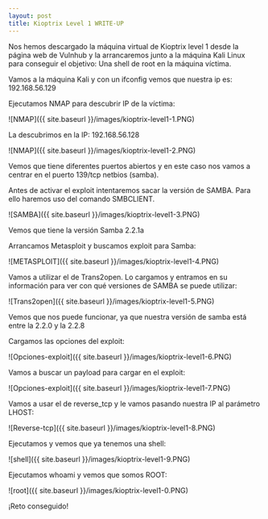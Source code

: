 ```yaml
---
layout: post
title: Kioptrix Level 1 WRITE-UP
---
```


Nos hemos descargado la máquina virtual de Kioptrix level 1 desde la página web de Vulnhub y la arrancaremos junto a la máquina Kali Linux para conseguir el objetivo: Una shell de root en la máquina víctima. 

Vamos a la máquina Kali y con un ifconfig vemos que nuestra ip es: 192.168.56.129

Ejecutamos NMAP para descubrir IP de la víctima:

![NMAP]({{ site.baseurl }}/images/kioptrix-level1-1.PNG)

La descubrimos en la IP: 192.168.56.128

![NMAP]({{ site.baseurl }}/images/kioptrix-level1-2.PNG)

Vemos que tiene diferentes puertos abiertos y en este caso nos vamos a centrar en el puerto 139/tcp netbios (samba).

Antes de activar el exploit intentaremos sacar la versión de SAMBA. Para ello haremos uso del comando SMBCLIENT.

![SAMBA]({{ site.baseurl }}/images/kioptrix-level1-3.PNG)

Vemos que tiene la versión Samba 2.2.1a

Arrancamos Metasploit y buscamos exploit para Samba:

![METASPLOIT]({{ site.baseurl }}/images/kioptrix-level1-4.PNG)

Vamos a utilizar el de Trans2open. Lo cargamos y entramos en su información para ver con qué versiones de SAMBA se puede utilizar:

![Trans2open]({{ site.baseurl }}/images/kioptrix-level1-5.PNG)

Vemos que nos puede funcionar, ya que nuestra versión de samba está entre la 2.2.0 y la 2.2.8

Cargamos las opciones del exploit:

![Opciones-exploit]({{ site.baseurl }}/images/kioptrix-level1-6.PNG)

Vamos a buscar un payload para cargar en el exploit:

![Opciones-exploit]({{ site.baseurl }}/images/kioptrix-level1-7.PNG)

Vamos a usar el de reverse_tcp y le vamos pasando nuestra IP al parámetro LHOST:

![Reverse-tcp]({{ site.baseurl }}/images/kioptrix-level1-8.PNG)

Ejecutamos y vemos que ya tenemos una shell:

![shell]({{ site.baseurl }}/images/kioptrix-level1-9.PNG)

Ejecutamos whoami y vemos que somos ROOT:

![root]({{ site.baseurl }}/images/kioptrix-level1-0.PNG)


¡Reto conseguido!

